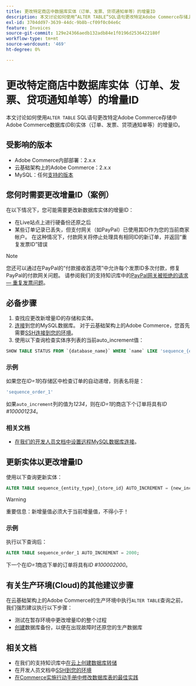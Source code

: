 ```yaml
---
title: 更改特定商店中数据库实体（订单、发票、贷项通知单等）的增量ID
description: 本文讨论如何使用“ALTER TABLE”SQL语句更改特定Adobe Commerce存储上Adobe Commerce数据库(DB)实体（订单、发票、贷项通知单等）的增量ID。
exl-id: 3704dd97-3639-44dc-9b8b-cf09f0c04e6c
feature: Invoices
source-git-commit: 129e24366aedb132adb84e1f0196d2536422180f
workflow-type: tm+mt
source-wordcount: '469'
ht-degree: 0%

---
```


# 更改特定商店中数据库实体（订单、发票、贷项通知单等）的增量ID

本文讨论如何使用`ALTER TABLE` SQL语句更改特定Adobe Commerce存储中Adobe Commerce数据库(DB)实体（订单、发票、贷项通知单等）的增量ID。

## 受影响的版本

* Adobe Commerce内部部署：2.x.x
* 云基础架构上的Adobe Commerce：2.x.x
* MySQL：任何[支持的版本](https://experienceleague.adobe.com/zh-hans/docs/commerce-operations/installation-guide/system-requirements)

## 您何时需要更改增量ID（案例）

在以下情况下，您可能需要更改新数据库实体的增量ID：

* 在Live站点上进行硬备份还原之后
* 某些订单记录已丢失，但支付网关（如PayPal）已使用其ID作为您的当前商家帐户。 在这种情况下，付款网关将停止处理具有相同ID的新订单，并返回“重复发票ID”错误

>[!NOTE]
>
>您还可以通过在PayPal的“付款接收首选项”中允许每个发票ID多次付款，修复PayPal的付款网关问题。 请参阅我们的支持知识库中的[PayPal网关被拒绝的请求 — 重复发票问题](https://experienceleague.adobe.com/zh-hans/docs/experience-cloud-kcs/kbarticles/ka-26838)。

## 必备步骤

1. 查找应更改新增量ID的存储和实体。
1. [连接](https://experienceleague.adobe.com/zh-hans/docs/commerce-operations/installation-guide/prerequisites/database-server/mysql-remote)到您的MySQL数据库。 对于云基础架构上的Adobe Commerce，您首先需要[SSH连接到您的环境](https://experienceleague.adobe.com/docs/commerce-cloud-service/user-guide/develop/secure-connections.html?lang=zh-Hans)。
1. 使用以下查询检查实体序列表的当前auto\_increment值：

```sql
SHOW TABLE STATUS FROM `{database_name}` WHERE `name` LIKE 'sequence_{entity_type}_{store_id}';
```

### 示例

如果您在&#x200B;*ID=1*&#x200B;的存储区中检查订单的自动递增，则表名将是：

```sql
'sequence_order_1'
```

如果`auto_increment`列的值为&#x200B;*1234*，则在&#x200B;*ID=1*&#x200B;的商店下个订单将具有&#x200B;*ID \#100001234*。

### 相关文档

* [在我们的开发人员文档中设置远程MySQL数据库连接](https://experienceleague.adobe.com/zh-hans/docs/commerce-operations/installation-guide/prerequisites/database-server/mysql-remote)。

## 更新实体以更改增量ID

使用以下查询更新实体：

```sql
ALTER TABLE sequence_{entity_type}_{store_id} AUTO_INCREMENT = {new_increment_value};
```

>[!WARNING]
>
>重要信息：新增量值必须大于当前增量值，不得小于！

### 示例

执行以下查询后：

```sql
ALTER TABLE sequence_order_1 AUTO_INCREMENT = 2000;
```

下一个在&#x200B;*ID=1*&#x200B;商店下单的订单将具有&#x200B;*ID \#100002000*。

## 有关生产环境(Cloud)的其他建议步骤

在云基础架构上的Adobe Commerce的生产环境中执行`ALTER TABLE`查询之前，我们强烈建议执行以下步骤：

* 测试在暂存环境中更改增量ID的整个过程
* [创建](/help/how-to/general/create-database-dump-on-cloud.md)数据库备份，以便在出现故障时还原您的生产数据库

## 相关文档

* 在我们的支持知识库中[在云上创建数据库转储](/help/how-to/general/create-database-dump-on-cloud.md)
* 在开发人员文档中[SSH到您的环境](https://experienceleague.adobe.com/docs/commerce-cloud-service/user-guide/develop/secure-connections.html?lang=zh-Hans)
* [在Commerce实施行动手册中修改数据库表的最佳实践](https://experienceleague.adobe.com/zh-hans/docs/commerce-operations/implementation-playbook/best-practices/development/modifying-core-and-third-party-tables#why-adobe-recommends-avoiding-modifications)

